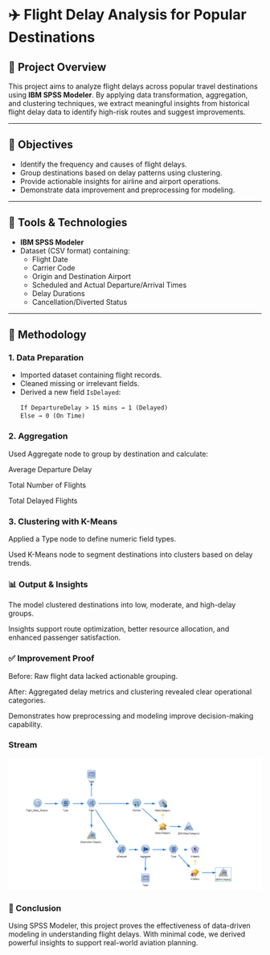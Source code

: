# ✈️ Flight Delay Analysis for Popular Destinations

## 📌 Project Overview
This project aims to analyze flight delays across popular travel destinations using **IBM SPSS Modeler**. By applying data transformation, aggregation, and clustering techniques, we extract meaningful insights from historical flight delay data to identify high-risk routes and suggest improvements.

---

## 🧠 Objectives
- Identify the frequency and causes of flight delays.
- Group destinations based on delay patterns using clustering.
- Provide actionable insights for airline and airport operations.
- Demonstrate data improvement and preprocessing for modeling.

---

## 🧰 Tools & Technologies
- **IBM SPSS Modeler**
- Dataset (CSV format) containing:
  - Flight Date
  - Carrier Code
  - Origin and Destination Airport
  - Scheduled and Actual Departure/Arrival Times
  - Delay Durations
  - Cancellation/Diverted Status

---

## 🧪 Methodology

### 1. **Data Preparation**
- Imported dataset containing flight records.
- Cleaned missing or irrelevant fields.
- Derived a new field `IsDelayed`:
  ```text
  If DepartureDelay > 15 mins → 1 (Delayed)
  Else → 0 (On Time)
  ```

### 2. Aggregation
Used Aggregate node to group by destination and calculate:

Average Departure Delay

Total Number of Flights

Total Delayed Flights

### 3. Clustering with K-Means
Applied a Type node to define numeric field types.

Used K-Means node to segment destinations into clusters based on delay trends.

### 📊 Output & Insights
The model clustered destinations into low, moderate, and high-delay groups.

Insights support route optimization, better resource allocation, and enhanced passenger satisfaction.

### ✅ Improvement Proof
Before: Raw flight data lacked actionable grouping.

After: Aggregated delay metrics and clustering revealed clear operational categories.

Demonstrates how preprocessing and modeling improve decision-making capability.

### Stream
![stream](./stream.png)

### 🏁 Conclusion
Using SPSS Modeler, this project proves the effectiveness of data-driven modeling in understanding flight delays. With minimal code, we derived powerful insights to support real-world aviation planning.

